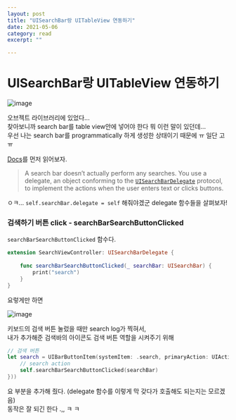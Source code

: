 ```yaml
---
layout: post
title: "UISearchBar랑 UITableView 연동하기" 
date: 2021-05-06
category: read 
excerpt: ""

---
```


# UISearchBar랑 UITableView 연동하기

![image](https://user-images.githubusercontent.com/28949235/117280011-2348bc80-ae9d-11eb-9575-1ca54da29985.png)

오브젝트 라이브러리에 있었다...  
찾아보니까 search bar를 table view안에 넣어야 한다 뭐 이런 말이 있던데...  
우선 나는 search bar를 programmatically 하게 생성한 상태이기 때문에 ㅠ 일단 고 ㅠ

[Docs](https://developer.apple.com/documentation/uikit/uisearchbar)를 먼저 읽어보자.

>  A search bar doesn’t actually perform any searches. You use a delegate, an object conforming to the [`UISearchBarDelegate`](https://developer.apple.com/documentation/uikit/uisearchbardelegate) protocol, to implement the actions when the user enters text or clicks buttons.

ㅇㅋ... `self.searchBar.delegate = self` 해줘야겠군 delegate 함수들을 살펴보자!



### 검색하기 버튼 click - searchBarSearchButtonClicked

`searchBarSearchButtonClicked` 함수다.

```swift
extension SearchViewController: UISearchBarDelegate {
    
    func searchBarSearchButtonClicked(_ searchBar: UISearchBar) {
        print("search")
    }
}
```

요렇게만 하면

 ![image](https://user-images.githubusercontent.com/28949235/117281929-217ff880-ae9f-11eb-8259-cbce434ebe9f.png)

키보드의 검색 버튼 눌렀을 때만 search log가 찍혀서,  
내가 추가해준 검색바의 아이콘도 검색 버튼 역할을 시켜주기 위해 

```swift
// 검색 버튼
let search = UIBarButtonItem(systemItem: .search, primaryAction: UIAction(handler: { _ in
	// search action
	self.searchBarSearchButtonClicked(searchBar)
}))
```

요 부분을 추가해 줬다. (delegate 함수를 이렇게 막 갖다가 호출해도 되는지는 모르겠음)  
동작은 잘 되긴 한다 .,, ㅋ ㅋ

